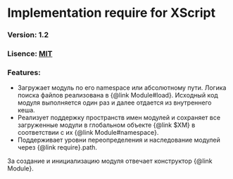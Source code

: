 Implementation require for XScript
===============
### Version: 1.2

### Lisence: [MIT](https://github.com/appendto/amplify/blob/master/MIT-LICENSE.txt)

### Features:

* Загружает модуль по его namespace или абсолютному пути. Логика поиска файлов реализована в {@link Module#load}. Исходный код модуля выполняется один раз и далее отдается из внутреннего кеша.
* Реализует поддержку пространств имен модулей и сохраняет все загруженные модули в глобальном объекте {@link $XM} в соответствии с их {@link Module#namespace}.
* Поддерживает уровни переопределения и наследование модулей через {@link require}.path.

За создание и инициализацию модуля отвечает конструктор {@link Module}.
